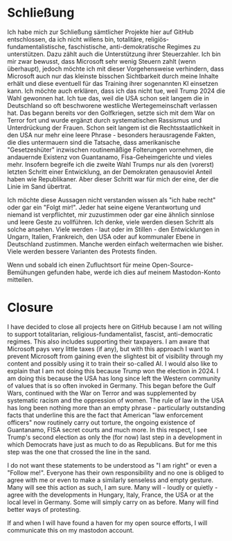 # Schließung
Ich habe mich zur Schließung sämtlicher Projekte hier auf GitHub entschlossen, da ich nicht willens bin, totalitäre, religiös-fundamentalistische, faschistische, anti-demokratische Regimes zu unterstützen. 
Dazu zählt auch die Unterstützung ihrer Steuerzahler. Ich bin mir zwar bewusst, dass Microsoft sehr wenig Steuern zahlt (wenn überhaupt), jedoch möchte ich mit dieser Vorgehensweise verhindern, dass Microsoft
auch nur das kleinste bisschen Sichtbarkeit durch meine Inhalte erhält und diese eventuell für das Training ihrer sogenannten KI einsetzen kann. Ich möchte auch erklären, dass ich das nicht tue, weil 
Trump 2024 die Wahl gewonnen hat. Ich tue das, weil die USA schon seit langem die in Deutschland so oft beschworene westliche Wertegemeinschaft verlassen hat. Das begann bereits vor den Golfkriegen,
setzte sich mit dem War on Terror fort und wurde ergänzt durch systematischen Rassismus und Unterdrückung der Frauen. Schon seit langem ist die Rechtsstaatlichkeit in den USA nur mehr eine leere Phrase - 
besonders herausragende Fakten, die dies untermauern sind die Tatsache, dass amerikanische "Gesetzeshüter" inzwischen routinemäßige Folterungen vornehmen, die andauernde Existenz von Guantanamo, Fisa-Geheimgerichte und vieles mehr.
Insofern begreife ich die zweite Wahl Trumps nur als den (vorerst) letzten Schritt einer Entwicklung, an der Demokraten genausoviel Anteil haben wie Republikaner. Aber dieser Schritt war für mich der eine, der
die Linie im Sand übertrat.

Ich möchte diese Aussagen nicht verstanden wissen als "ich habe recht" oder gar ein "Folgt mir!". Jeder hat seine eigene Verantwortung und niemand ist verpflichtet, mir zuzustimmen oder gar eine ähnlich 
sinnlose und leere Geste zu vollführen. Ich denke, viele werden diesen Schritt als solche ansehen. Viele werden - laut oder im Stillen - den Entwicklungen in Ungarn, Italien, Frankreich, den USA oder auf kommunaler Ebene
in Deutschland zustimmen. Manche werden einfach weitermachen wie bisher. Viele werden bessere Varianten des Protests finden. 

Wenn und sobald ich einen Zufluchtsort für meine Open-Source-Bemühungen gefunden habe, werde ich dies auf meinem Mastodon-Konto mitteilen.

# Closure
I have decided to close all projects here on GitHub because I am not willing to support totalitarian, religious-fundamentalist, fascist, anti-democratic regimes.
This also includes supporting their taxpayers. I am aware that Microsoft pays very little taxes (if any), but with this approach I want to prevent Microsoft
from gaining even the slightest bit of visibility through my content and possibly using it to train their so-called AI. I would also like to explain that I am not doing this because
Trump won the election in 2024. I am doing this because the USA has long since left the Western community of values ​​that is so often invoked in Germany. 
This began before the Gulf Wars, continued with the War on Terror and was supplemented by systematic racism and the oppression of women. 
The rule of law in the USA has long been nothing more than an empty phrase - particularly outstanding facts that underline this are the fact that American 
"law enforcement officers" now routinely carry out torture, the ongoing existence of Guantanamo, FISA secret courts and much more.
In this respect, I see Trump's second election as only the (for now) last step in a development in which Democrats have just as much to do as Republicans. But for me this step was the one that
crossed the line in the sand.

I do not want these statements to be understood as "I am right" or even a "Follow me!". Everyone has their own responsibility and no one is obliged to agree with me or even to make a similarly
senseless and empty gesture. Many will see this action as such, I am sure. Many will - loudly or quietly - agree with the developments in Hungary, Italy, France, the USA or at the local level
in Germany. Some will simply carry on as before. Many will find better ways of protesting.

If and when I will have found a haven for my open source efforts, I will communicate this on my mastodon account.
